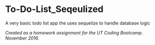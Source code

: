 # To-Do-List_Seqeulized
A very basic todo list app the uses sequelize to handle database logic

_Created as a homework assignment for the UT Coding Bootcamp. November 2016._
